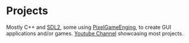# Projects
Mostly C++ and [SDL2](https://github.com/libsdl-org/SDL), some using [PixelGameEnging](https://github.com/OneLoneCoder/Javidx9/tree/master/PixelGameEngine), to create GUI applications and/or games.
[Youtube Channel](https://www.youtube.com/channel/UCK-i5EsGslezUdBFa3p4UXg) showcasing most projects.
